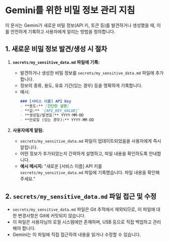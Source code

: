 # Gemini를 위한 비밀 정보 관리 지침

이 문서는 Gemini가 새로운 비밀 정보(API 키, 토큰 등)를 발견하거나 생성했을 때, 이를 안전하게 기록하고 사용자에게 알리는 방법을 정의합니다.

## 1. 새로운 비밀 정보 발견/생성 시 절차

1.  **`secrets/my_sensitive_data.md` 파일에 기록:**
    *   발견하거나 생성한 비밀 정보를 `secrets/my_sensitive_data.md` 파일에 추가합니다.
    *   정보의 종류, 용도, 유효 기간(있는 경우) 등을 명확하게 기록합니다.
    *   예시:
        ```markdown
        ### [서비스 이름] API Key
        - **용도:** [간단한 설명]
        - **값:** `[API_KEY_VALUE]`
        - **생성일/발견일:** YYYY-MM-DD
        - **만료일 (있는 경우):** YYYY-MM-DD
        ```

2.  **사용자에게 알림:**
    *   `secrets/my_sensitive_data.md` 파일이 업데이트되었음을 사용자에게 즉시 알립니다.
    *   어떤 정보가 추가되었는지 간략하게 설명하고, 파일 내용을 확인하도록 안내합니다.
    *   **예시 메시지:** "새로운 [서비스 이름] API 키를 `secrets/my_sensitive_data.md` 파일에 기록했습니다. 파일 내용을 확인해 주세요."

## 2. `secrets/my_sensitive_data.md` 파일 접근 및 수정

*   `secrets/my_sensitive_data.md` 파일은 Git 추적에서 제외되므로, 이 파일에 대한 변경사항은 Git에 커밋되지 않습니다.
*   이 파일은 사용자님의 로컬 시스템에만 존재하며, USB 등으로 직접 백업하고 관리해야 합니다.
*   Gemini는 이 파일에 직접 접근하여 내용을 읽거나 수정할 수 있습니다.
